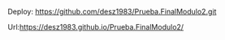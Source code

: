 Deploy: https://github.com/desz1983/Prueba.FinalModulo2.git

Url:https://desz1983.github.io/Prueba.FinalModulo2/
